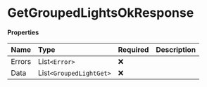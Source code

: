 # GetGroupedLightsOkResponse

**Properties**

| Name   | Type                    | Required | Description |
| :----- | :---------------------- | :------- | :---------- |
| Errors | List`<Error>`           | ❌       |             |
| Data   | List`<GroupedLightGet>` | ❌       |             |

<!-- This file was generated by liblab | https://liblab.com/ -->
